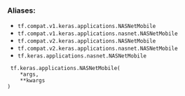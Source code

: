 ### Aliases:
- `tf.compat.v1.keras.applications.NASNetMobile`
- `tf.compat.v1.keras.applications.nasnet.NASNetMobile`
- `tf.compat.v2.keras.applications.NASNetMobile`
- `tf.compat.v2.keras.applications.nasnet.NASNetMobile`
- `tf.keras.applications.nasnet.NASNetMobile`

```
 tf.keras.applications.NASNetMobile(
    *args,
    **kwargs
)
```
